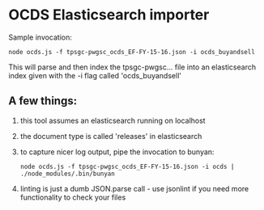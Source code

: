 OCDS Elasticsearch importer
===========================

Sample invocation:

```
node ocds.js -f tpsgc-pwgsc_ocds_EF-FY-15-16.json -i ocds_buyandsell
```

This will parse and then index the tpsgc-pwgsc... file into an elasticsearch index given with the -i flag called 'ocds_buyandsell'

A few things:
-------------

1. this tool assumes an elasticsearch running on localhost

2. the document type is called 'releases' in elasticsearch

3. to capture nicer log output, pipe the invocation to bunyan:

    ```
    node ocds.js -f tpsgc-pwgsc_ocds_EF-FY-15-16.json -i ocds | ./node_modules/.bin/bunyan
    ```
4. linting is just a dumb JSON.parse call - use jsonlint if you need more functionality to check your files
